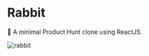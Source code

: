 # Rabbit
:rabbit: A minimal Product Hunt clone using ReactJS. 

![rabbit](https://user-images.githubusercontent.com/6569241/52909882-ad70c000-3254-11e9-8115-2dd7b11d6f4c.png)
